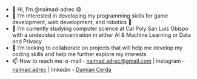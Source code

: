 - 👋 Hi, I’m @naimad-adrec 😄
- 👀 I’m interested in developing my programming skills for game development, web development, and robotics 🤖
- 🌱 I’m currently studying computer science at Cal Poly San Luis Obispo with a undecided concentration in either AI & Machine Learning or Data and Privacy
- 💞️ I’m looking to collaborate on projects that will help me develop my coding skills and help me further explore my interests
- 📫 How to reach me: e-mail - naimad.adrec@gmail.com | instagram - [naimad.adrec](https://www.instagram.com/naimad.adrec/) | linkedin - [Damian Cerda](https://www.linkedin.com/in/damian-cerda/)
